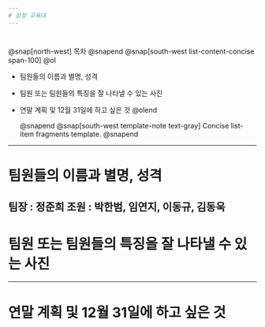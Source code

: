 ```yaml
---
# 삼청 교육대
---
```

# 
@snap[north-west] 목차 @snapend
@snap[south-west list-content-concise span-100] @ol

- 팀원들의 이름과 별명, 성격
- 팀원 또는 팀원들의 특징을 잘 나타낼 수 있는 사진
- 연말 계획 및 12월 31일에 하고 싶은 것
  @olend 

  @snapend
@snap[south-west template-note text-gray] Concise list-item fragments template. @snapend
---
# 팀원들의 이름과 별명, 성격
팀장 : 정준희
조원 : 박한범, 임연지, 이동규, 김동욱
---
# 팀원 또는 팀원들의 특징을 잘 나타낼 수 있는 사진
---
# 연말 계획 및 12월 31일에 하고 싶은 것
